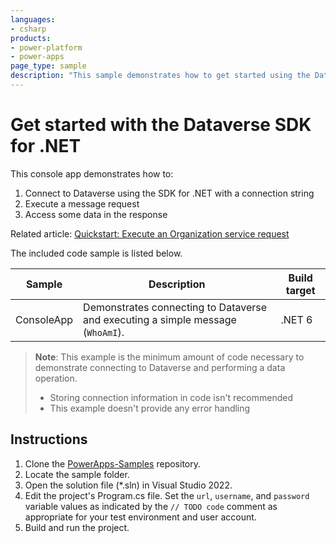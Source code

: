 ```yaml
---
languages:
- csharp
products:
- power-platform
- power-apps
page_type: sample
description: "This sample demonstrates how to get started using the Dataverse SDK for .NET."
---
```

# Get started with the Dataverse SDK for .NET

This console app demonstrates how to:

1. Connect to Dataverse using the SDK for .NET with a connection string
2. Execute a message request
3. Access some data in the response

Related article: [Quickstart: Execute an Organization service request](https://docs.microsoft.com/power-apps/developer/data-platform/org-service/quick-start-org-service-console-app)

The included code sample is listed below.

|Sample|Description|Build target|
|---|---|---|
|ConsoleApp|Demonstrates connecting to Dataverse and executing a simple message (`WhoAmI`).|.NET 6|

> **Note**: This example is the minimum amount of code necessary to demonstrate connecting to Dataverse and 
performing a data operation.
> 
> - Storing connection information in code isn't recommended
> - This example doesn't provide any error handling


## Instructions

1. Clone the [PowerApps-Samples](https://github.com/microsoft/PowerApps-Samples) repository.
1. Locate the sample folder.
1. Open the solution file (*.sln) in Visual Studio 2022.
1. Edit the project's Program.cs file. Set the `url`, `username`, and `password` variable values as indicated by the `// TODO code` comment as appropriate for your test environment and user account.
1. Build and run the project.
